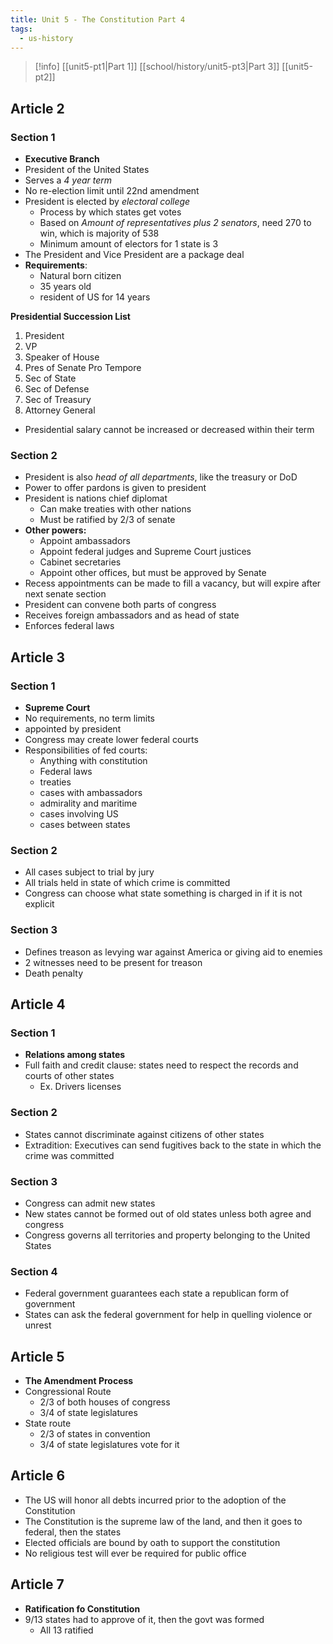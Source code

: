 ```yaml
---
title: Unit 5 - The Constitution Part 4
tags:
  - us-history
---
```

>[!info] [[unit5-pt1|Part 1]] [[school/history/unit5-pt3|Part 3]] [[unit5-pt2]]
## Article 2

### Section 1

- **Executive Branch**
- President of the United States
- Serves a *4 year term*
- No re-election limit until 22nd amendment
- President is elected by *electoral college*
	- Process by which states get votes
	- Based on *Amount of representatives plus 2 senators*, need 270 to win, which is majority of 538
	- Minimum amount of electors for 1 state is 3
- The President and Vice President are a package deal
- **Requirements**: 
	- Natural born citizen
	- 35 years old
	- resident of US for 14 years

**Presidential Succession List**
1. President
2. VP
3. Speaker of House
4. Pres of Senate Pro Tempore
5. Sec of State
6. Sec of Defense
7. Sec of Treasury
8. Attorney General

- Presidential salary cannot be increased or decreased within their term

### Section 2

- President is also *head of all departments*, like the treasury or DoD
- Power to offer pardons is given to president
- President is nations chief diplomat
	- Can make treaties with other nations
	- Must be ratified by 2/3 of senate
- **Other powers:**
	- Appoint ambassadors
	- Appoint federal judges and Supreme Court justices
	- Cabinet secretaries
	- Appoint other offices, but must be approved by Senate
- Recess appointments can be made to fill a vacancy, but will expire after next senate section
- President can convene both parts of congress
- Receives foreign ambassadors and as head of state
- Enforces federal laws

## Article 3
### Section 1

- **Supreme Court**
- No requirements, no term limits
- appointed by president
- Congress may create lower federal courts
- Responsibilities of fed courts:
	- Anything with constitution
	- Federal laws
	- treaties
	- cases with ambassadors
	- admirality and maritime
	- cases involving US
	- cases between states

### Section 2

- All cases subject to trial by jury
- All trials held in state of which crime is committed
- Congress can choose what state something is charged in if it is not explicit

### Section 3

- Defines treason as levying war against America or giving aid to enemies
- 2 witnesses need to be present for treason
- Death penalty

## Article 4

### Section 1

- **Relations among states**
- Full faith and credit clause: states need to respect the records and courts of other states
	- Ex. Drivers licenses

### Section 2

- States cannot discriminate against citizens of other states
- Extradition: Executives can send fugitives back to the state in which the crime was committed

### Section 3

- Congress can admit new states
- New states cannot be formed out of old states unless both agree and congress
- Congress governs all territories and property belonging to the United States


### Section 4

- Federal government guarantees each state a republican form of government
- States can ask the federal government for help in quelling violence or unrest

## Article 5

- **The Amendment Process**
- Congressional Route
	- 2/3 of both houses of congress
	- 3/4 of state legislatures
- State route
	- 2/3 of states in convention
	- 3/4 of state legislatures vote for it

## Article 6

- The US will honor all debts incurred prior to the adoption of the Constitution
- The Constitution is the supreme law of the land, and then it goes to federal, then the states
- Elected officials are bound by oath to support the constitution
- No religious test will ever be required for public office

## Article 7

- **Ratification fo Constitution**
- 9/13 states had to approve of it, then the govt was formed
	- All 13 ratified

